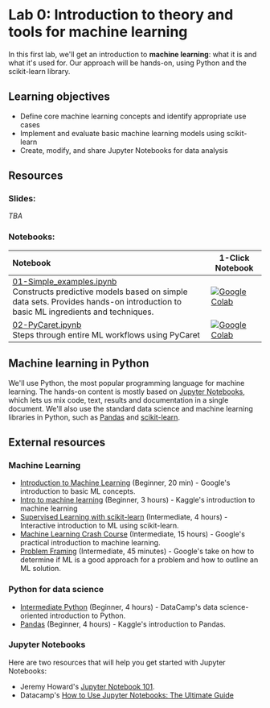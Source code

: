 # Lab 0: Introduction to theory and tools for machine learning

In this first lab, we'll get an introduction to **machine learning**: what it is and what it's used for. Our approach will be hands-on, using Python and the scikit-learn library.

## Learning objectives

- Define core machine learning concepts and identify appropriate use cases
- Implement and evaluate basic machine learning models using scikit-learn
- Create, modify, and share Jupyter Notebooks for data analysis

## Resources

### Slides: 
_TBA_

### Notebooks:

| Notebook | 1-Click Notebook |
|:----------|-----------------|
| [01-Simple_examples.ipynb](https://nbviewer.org/github/MMIV-ML/ELMED219-2025/blob/main/Lab0-ML/notebooks/01-Simple_examples.ipynb) <br> Constructs predictive models based on simple data sets. Provides hands-on introduction to basic ML ingredients and techniques. | [![Google Colab](https://colab.research.google.com/assets/colab-badge.svg)](https://colab.research.google.com/github/MMIV-ML/ELMED219-2025/blob/main/Lab0-ML/notebooks/01-Simple_examples.ipynb) |
| [02-PyCaret.ipynb](https://nbviewer.org/github/MMIV-ML/ELMED219-2025/blob/main/Lab0-ML/notebooks/02-PyCaret.ipynb) <br> Steps through entire ML workflows using PyCaret | [![Google Colab](https://colab.research.google.com/assets/colab-badge.svg)](https://colab.research.google.com/github/MMIV-ML/ELMED219-2025/blob/main/Lab0-ML/notebooks/02-PyCaret.ipynb)  


## Machine learning in Python
We'll use Python, the most popular programming language for machine learning. The hands-on content is mostly based on [Jupyter Notebooks](https://jupyter.org/), which lets us mix code, text, results and documentation in a single document. We'll also use the standard data science and machine learning libraries in Python, such as [Pandas](https://pandas.pydata.org/) and [scikit-learn](https://scikit-learn.org/stable/).


## External resources

### Machine Learning
* [Introduction to Machine Learning](https://developers.google.com/machine-learning/intro-to-ml) (Beginner, 20 min) - Google's introduction to basic ML concepts.
* [Intro to machine learning](https://www.kaggle.com/learn/intro-to-machine-learning) (Beginner, 3 hours) - Kaggle's introduction to machine learning 
* [Supervised Learning with scikit-learn](https://app.datacamp.com/learn/courses/supervised-learning-with-scikit-learn) (Intermediate, 4 hours) - Interactive introduction to ML using scikit-learn.
* [Machine Learning Crash Course](https://developers.google.com/machine-learning/crash-course) (Intermediate, 15 hours) - Google's practical introduction to machine learning.
* [Problem Framing](https://developers.google.com/machine-learning/problem-framing) (Intermediate, 45 minutes) - Google's take on how to determine if ML is a good approach for a problem and how to outline an ML solution.

### Python for data science
* [Intermediate Python](https://app.datacamp.com/learn/courses/intermediate-python-for-data-science) (Beginner, 4 hours) - DataCamp's data science-oriented introduction to Python.
* [Pandas](https://www.kaggle.com/learn/pandas) (Beginner, 4 hours) - Kaggle's introduction to Pandas.

### Jupyter Notebooks
Here are two resources that will help you get started with Jupyter Notebooks:
* Jeremy Howard's [Jupyter Notebook 101](https://www.kaggle.com/code/jhoward/jupyter-notebook-101).
* Datacamp's [How to Use Jupyter Notebooks: The Ultimate Guide](https://www.datacamp.com/tutorial/tutorial-jupyter-notebook)
